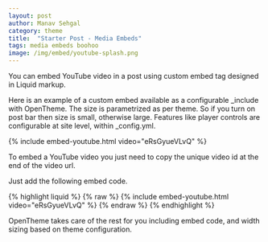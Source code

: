 ```yaml
---
layout: post
author: Manav Sehgal
category: theme
title:  "Starter Post - Media Embeds"      
tags: media embeds boohoo
image: /img/embed/youtube-splash.png
---
```


You can embed YouTube video in a post using custom embed tag designed in Liquid markup.

Here is an example of a custom embed available as a configurable _include with OpenTheme.
The size is parametrized as per theme. So if you turn on post bar then size is small, otherwise large. 
Features like player controls are configurable at site level, within _config.yml.

{% include embed-youtube.html video="eRsGyueVLvQ" %}

To embed a YouTube video you just need to copy the unique video id at the end of the video url.

Just add the following embed code.

{% highlight liquid %}
{% raw  %}
  {% include embed-youtube.html video="eRsGyueVLvQ" %}
{% endraw %}
{% endhighlight %}

OpenTheme takes care of the rest for you including embed code, and width sizing based on theme configuration.

